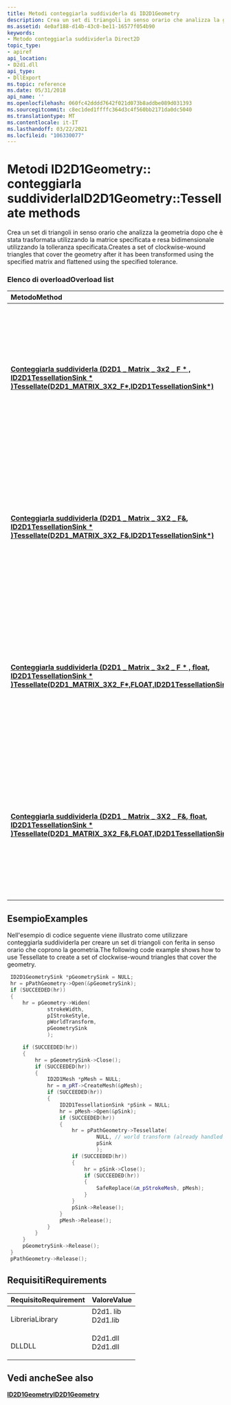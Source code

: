 ```yaml
---
title: Metodi conteggiarla suddividerla di ID2D1Geometry
description: Crea un set di triangoli in senso orario che analizza la geometria dopo che è stata trasformata utilizzando la matrice specificata e resa bidimensionale utilizzando la tolleranza specificata.
ms.assetid: 4e0af188-d14b-43c0-be11-16577f054b90
keywords:
- Metodo conteggiarla suddividerla Direct2D
topic_type:
- apiref
api_location:
- D2d1.dll
api_type:
- DllExport
ms.topic: reference
ms.date: 05/31/2018
api_name: ''
ms.openlocfilehash: 060fc42dddd7642f021d073b8addbe089d031393
ms.sourcegitcommit: c8ec1ded1ffffc364d3c4f560bb2171da0dc5040
ms.translationtype: MT
ms.contentlocale: it-IT
ms.lasthandoff: 03/22/2021
ms.locfileid: "106330077"
---
```

# <a name="id2d1geometrytessellate-methods"></a><span data-ttu-id="dda80-104">Metodi ID2D1Geometry:: conteggiarla suddividerla</span><span class="sxs-lookup"><span data-stu-id="dda80-104">ID2D1Geometry::Tessellate methods</span></span>

<span data-ttu-id="dda80-105">Crea un set di triangoli in senso orario che analizza la geometria dopo che è stata trasformata utilizzando la matrice specificata e resa bidimensionale utilizzando la tolleranza specificata.</span><span class="sxs-lookup"><span data-stu-id="dda80-105">Creates a set of clockwise-wound triangles that cover the geometry after it has been transformed using the specified matrix and flattened using the specified tolerance.</span></span>

### <a name="overload-list"></a><span data-ttu-id="dda80-106">Elenco di overload</span><span class="sxs-lookup"><span data-stu-id="dda80-106">Overload list</span></span>



| <span data-ttu-id="dda80-107">Metodo</span><span class="sxs-lookup"><span data-stu-id="dda80-107">Method</span></span>                                                                                                                                                    | <span data-ttu-id="dda80-108">Descrizione</span><span class="sxs-lookup"><span data-stu-id="dda80-108">Description</span></span>                                                                                                                                                                          |
|:----------------------------------------------------------------------------------------------------------------------------------------------------------|:-------------------------------------------------------------------------------------------------------------------------------------------------------------------------------------|
| <span data-ttu-id="dda80-109">[**Conteggiarla suddividerla (D2D1 \_ Matrix \_ 3x2 \_ F \* , ID2D1TessellationSink \* )**](/windows/win32/api/d2d1/nf-d2d1-id2d1geometry-tessellate(constd2d1_matrix_3x2_f__id2d1tessellationsink))</span><span class="sxs-lookup"><span data-stu-id="dda80-109">[**Tessellate(D2D1\_MATRIX\_3X2\_F\*,ID2D1TessellationSink\*)**](/windows/win32/api/d2d1/nf-d2d1-id2d1geometry-tessellate(constd2d1_matrix_3x2_f__id2d1tessellationsink))</span></span>             | <span data-ttu-id="dda80-110">Crea un set di triangoli della ferita in senso orario che coprono la geometria dopo che è stata trasformata utilizzando la matrice specificata e appiattita utilizzando la tolleranza predefinita.</span><span class="sxs-lookup"><span data-stu-id="dda80-110">Creates a set of clockwise-wound triangles that cover the geometry after it has been transformed using the specified matrix and flattened using the default tolerance.</span></span> <br/>   |
| <span data-ttu-id="dda80-111">[**Conteggiarla suddividerla (D2D1 \_ Matrix \_ 3X2 \_ F&, ID2D1TessellationSink \* )**](/windows/win32/api/d2d1/nf-d2d1-id2d1geometry-tessellate(constd2d1_matrix_3x2_f_id2d1tessellationsink))</span><span class="sxs-lookup"><span data-stu-id="dda80-111">[**Tessellate(D2D1\_MATRIX\_3X2\_F&,ID2D1TessellationSink\*)**](/windows/win32/api/d2d1/nf-d2d1-id2d1geometry-tessellate(constd2d1_matrix_3x2_f_id2d1tessellationsink))</span></span>              | <span data-ttu-id="dda80-112">Crea un set di triangoli della ferita in senso orario che coprono la geometria dopo che è stata trasformata utilizzando la matrice specificata e appiattita utilizzando la tolleranza predefinita.</span><span class="sxs-lookup"><span data-stu-id="dda80-112">Creates a set of clockwise-wound triangles that cover the geometry after it has been transformed using the specified matrix and flattened using the default tolerance.</span></span> <br/>   |
| <span data-ttu-id="dda80-113">[**Conteggiarla suddividerla (D2D1 \_ Matrix \_ 3x2 \_ F \* , float, ID2D1TessellationSink \* )**](/windows/win32/api/d2d1/nf-d2d1-id2d1geometry-tessellate(constd2d1_matrix_3x2_f_float_id2d1tessellationsink))</span><span class="sxs-lookup"><span data-stu-id="dda80-113">[**Tessellate(D2D1\_MATRIX\_3X2\_F\*,FLOAT,ID2D1TessellationSink\*)**](/windows/win32/api/d2d1/nf-d2d1-id2d1geometry-tessellate(constd2d1_matrix_3x2_f_float_id2d1tessellationsink))</span></span> | <span data-ttu-id="dda80-114">Crea un set di triangoli in senso orario che analizza la geometria dopo che è stata trasformata utilizzando la matrice specificata e resa bidimensionale utilizzando la tolleranza specificata.</span><span class="sxs-lookup"><span data-stu-id="dda80-114">Creates a set of clockwise-wound triangles that cover the geometry after it has been transformed using the specified matrix and flattened using the specified tolerance.</span></span> <br/> |
| <span data-ttu-id="dda80-115">[**Conteggiarla suddividerla (D2D1 \_ Matrix \_ 3X2 \_ F&, float, ID2D1TessellationSink \* )**](/windows/win32/api/d2d1/nf-d2d1-id2d1geometry-tessellate(constd2d1_matrix_3x2_f__float_id2d1tessellationsink))</span><span class="sxs-lookup"><span data-stu-id="dda80-115">[**Tessellate(D2D1\_MATRIX\_3X2\_F&,FLOAT,ID2D1TessellationSink\*)**](/windows/win32/api/d2d1/nf-d2d1-id2d1geometry-tessellate(constd2d1_matrix_3x2_f__float_id2d1tessellationsink))</span></span>  | <span data-ttu-id="dda80-116">Crea un set di triangoli in senso orario che analizza la geometria dopo che è stata trasformata utilizzando la matrice specificata e resa bidimensionale utilizzando la tolleranza specificata.</span><span class="sxs-lookup"><span data-stu-id="dda80-116">Creates a set of clockwise-wound triangles that cover the geometry after it has been transformed using the specified matrix and flattened using the specified tolerance.</span></span><br/>  |



## <a name="examples"></a><span data-ttu-id="dda80-117">Esempio</span><span class="sxs-lookup"><span data-stu-id="dda80-117">Examples</span></span>

<span data-ttu-id="dda80-118">Nell'esempio di codice seguente viene illustrato come utilizzare conteggiarla suddividerla per creare un set di triangoli con ferita in senso orario che coprono la geometria.</span><span class="sxs-lookup"><span data-stu-id="dda80-118">The following code example shows how to use Tessellate to create a set of clockwise-wound triangles that cover the geometry.</span></span>


```C++
 ID2D1GeometrySink *pGeometrySink = NULL;
 hr = pPathGeometry->Open(&pGeometrySink);
 if (SUCCEEDED(hr))
 {
     hr = pGeometry->Widen(
             strokeWidth,
             pIStrokeStyle,
             pWorldTransform,
             pGeometrySink
             );

     if (SUCCEEDED(hr))
     {
         hr = pGeometrySink->Close();
         if (SUCCEEDED(hr))
         {
             ID2D1Mesh *pMesh = NULL;
             hr = m_pRT->CreateMesh(&pMesh);
             if (SUCCEEDED(hr))
             {
                 ID2D1TessellationSink *pSink = NULL;
                 hr = pMesh->Open(&pSink);
                 if (SUCCEEDED(hr))
                 {
                     hr = pPathGeometry->Tessellate(
                             NULL, // world transform (already handled in Widen)
                             pSink
                             );
                     if (SUCCEEDED(hr))
                     {
                         hr = pSink->Close();
                         if (SUCCEEDED(hr))
                         {
                             SafeReplace(&m_pStrokeMesh, pMesh);
                         }
                     }
                     pSink->Release();
                 }
                 pMesh->Release();
             }
         }
     }
     pGeometrySink->Release();
 }
 pPathGeometry->Release();
```



## <a name="requirements"></a><span data-ttu-id="dda80-119">Requisiti</span><span class="sxs-lookup"><span data-stu-id="dda80-119">Requirements</span></span>



| <span data-ttu-id="dda80-120">Requisito</span><span class="sxs-lookup"><span data-stu-id="dda80-120">Requirement</span></span> | <span data-ttu-id="dda80-121">Valore</span><span class="sxs-lookup"><span data-stu-id="dda80-121">Value</span></span> |
|--------------------|-------------------------------------------------------------------------------------|
| <span data-ttu-id="dda80-122">Libreria</span><span class="sxs-lookup"><span data-stu-id="dda80-122">Library</span></span><br/> | <dl> <span data-ttu-id="dda80-123"><dt>D2d1. lib</dt></span><span class="sxs-lookup"><span data-stu-id="dda80-123"><dt>D2d1.lib</dt></span></span> </dl> |
| <span data-ttu-id="dda80-124">DLL</span><span class="sxs-lookup"><span data-stu-id="dda80-124">DLL</span></span><br/>     | <dl> <span data-ttu-id="dda80-125"><dt>D2d1.dll</dt></span><span class="sxs-lookup"><span data-stu-id="dda80-125"><dt>D2d1.dll</dt></span></span> </dl> |



## <a name="see-also"></a><span data-ttu-id="dda80-126">Vedi anche</span><span class="sxs-lookup"><span data-stu-id="dda80-126">See also</span></span>

<dl> <dt>

[<span data-ttu-id="dda80-127">**ID2D1Geometry**</span><span class="sxs-lookup"><span data-stu-id="dda80-127">**ID2D1Geometry**</span></span>](/windows/win32/api/d2d1/nn-d2d1-id2d1geometry)
</dt> </dl>

 

